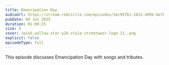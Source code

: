 ```yaml
---
title: Emancipation Day
audioUrl: https://stream.redcircle.com/episodes/3ec95fb1-2811-495b-be70-e491806b1e29/stream.mp3
pubDate: 04 Jun 2023
duration: 01:00:25
size: 5
cover: /pink-yellow-star-y2k-style-streetwear-logo-21-.png
explicit: false
episodeType: full
---
```

This episode discusses Emancipation Day with songs and tributes.